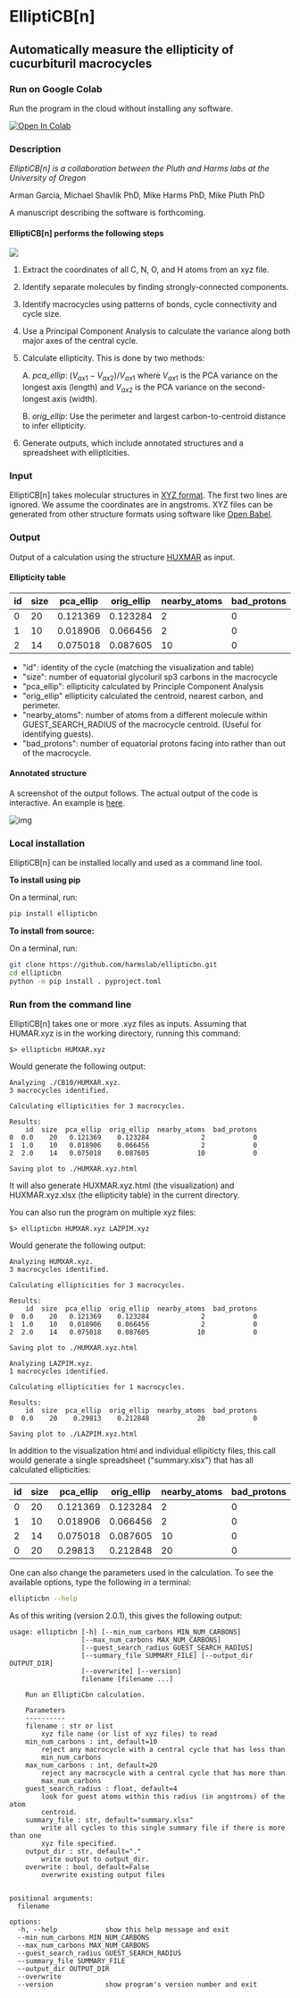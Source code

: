 # ElliptiCB[n]

## Automatically measure the ellipticity of cucurbituril macrocycles



### Run on Google Colab

Run the program in the cloud without installing any software. 

<a href="https://githubtocolab.com/harmslab/ellipticbn/blob/main/notebooks/ellipticbn.ipynb" target="_parent"><img src="https://colab.research.google.com/assets/colab-badge.svg" alt="Open In Colab"/></a>



### Description

*ElliptiCB[n] is a collaboration between the Pluth and Harms labs at the University of Oregon*

Arman Garcia, Michael Shavlik PhD, Mike Harms PhD, Mike Pluth PhD

A manuscript describing the software is forthcoming.



#### ElliptiCB[n] performs the following steps

![](images/pipeline_image.svg)

1. Extract the coordinates of all C, N, O, and H atoms from an xyz file.

2. Identify separate molecules by finding strongly-connected components.

3. Identify macrocycles using patterns of bonds, cycle connectivity and cycle size. 

5. Use a Principal Component Analysis to calculate the variance along both major axes of the central cycle.

6. Calculate ellipticity. This is done by two methods:

   A.  *pca_ellip*: $(V_{ax1}-V_{ax2})/V_{ax1}$ where $V_{ax1}$ is the PCA variance on the longest axis (length) and $V_{ax2}$ is the PCA variance on the second-longest axis (width).  

   B.  *orig_ellip*: Use the perimeter and largest carbon-to-centroid distance to infer ellipticity.

7. Generate outputs, which include annotated structures and a spreadsheet with ellipticities.

### Input

ElliptiCB[n] takes molecular structures in [XYZ format](https://en.wikipedia.org/wiki/XYZ_file_format). The first two lines are ignored. We assume the coordinates are in angstroms. XYZ files can be generated from other structure formats using software like [Open Babel](http://openbabel.org). 

### Output

Output of a calculation using the structure [HUXMAR](https://dx.doi.org/10.5517/ccdc.csd.cc261f8z) as input.

#### Ellipticity table

| id   | size | pca_ellip | orig_ellip | nearby_atoms | bad_protons | 
| ---- | ---- | --------- | ---------- | ------------ | ----------- | 
| 0    | 20   | 0.121369  | 0.123284   | 2            | 0           | 
| 1    | 10   | 0.018906  | 0.066456   | 2            | 0           | 
| 2    | 14   | 0.075018  | 0.087605   | 10           | 0           | 


+ "id": identity of the cycle (matching the visualization and table)
+ "size": number of equatorial glycoluril sp3 carbons in the macrocycle
+ "pca_ellip": ellipticity calculated by Principle Component Analysis
+ "orig_ellip" ellipticity calculated the centroid, nearest carbon, and perimeter.
+ "nearby_atoms": number of atoms from a different molecule within GUEST_SEARCH_RADIUS
  of the macrocycle centroid. (Useful for identifying guests).
+ "bad_protons": number of equatorial protons facing into rather than out of the
  macrocycle. 

#### Annotated structure

A screenshot of the output follows. The actual output of the code is interactive. An example is [here](images/exmar_huxmar-page.html). 

![img](images/example_huxmar-image.png)

### Local installation

ElliptiCB[n] can be installed locally and used as a command line tool. 

**To install using pip**

On a terminal, run:

```bash
pip install ellipticbn
```

**To install from source:**

On a terminal, run:

```bash
git clone https://github.com/harmslab/ellipticbn.git
cd ellipticbn
python -m pip install . pyproject.toml
```

### Run from the command line

ElliptiCB[n] takes one or more .xyz files as inputs. Assuming that HUMAR.xyz is in the working directory, running this command:

```
$> ellipticbn HUMXAR.xyz
```

Would generate the following output:

```
Analyzing ./CB10/HUMXAR.xyz.
3 macrocycles identified.

Calculating ellipticities for 3 macrocycles.

Results:
    id  size  pca_ellip  orig_ellip  nearby_atoms  bad_protons
0  0.0    20   0.121369    0.123284             2            0
1  1.0    10   0.018906    0.066456             2            0
2  2.0    14   0.075018    0.087605            10            0

Saving plot to ./HUMXAR.xyz.html
```

It will also generate HUXMAR.xyz.html (the visualization) and HUXMAR.xyz.xlsx (the ellipticity table) in the current directory. 

You can also run the program on multiple xyz files:

```
$> ellipticbn HUMXAR.xyz LAZPIM.xyz
```

Would generate the following output:

```
Analyzing HUMXAR.xyz.
3 macrocycles identified.

Calculating ellipticities for 3 macrocycles.

Results:
    id  size  pca_ellip  orig_ellip  nearby_atoms  bad_protons
0  0.0    20   0.121369    0.123284             2            0
1  1.0    10   0.018906    0.066456             2            0
2  2.0    14   0.075018    0.087605            10            0

Saving plot to ./HUMXAR.xyz.html

Analyzing LAZPIM.xyz.
1 macrocycles identified.

Calculating ellipticities for 1 macrocycles.

Results:
    id  size  pca_ellip  orig_ellip  nearby_atoms  bad_protons
0  0.0    20    0.29813    0.212848            20            0

Saving plot to ./LAZPIM.xyz.html
```

In addition to the visualization html and individual ellipiticty files, this call would generate a single spreadsheet ("summary.xlsx") that has all calculated ellipticities:

| id   | size | pca_ellip | orig_ellip | nearby_atoms | bad_protons | file       |
| ---- | ---- | --------- | ---------- | ------------ | ----------- | -----------|
| 0    | 20   | 0.121369  | 0.123284   | 2            | 0           | HUMXAR.xyz |
| 1    | 10   | 0.018906  | 0.066456   | 2            | 0           | HUMXAR.xyz |
| 2    | 14   | 0.075018  | 0.087605   | 10           | 0           | HUMXAR.xyz |
| 0    | 20   | 0.29813   | 0.212848   | 20           | 0           | LAZPIM.xyz |

One can also change the parameters used in the calculation. To see the available options, type the following in a terminal:

```bash
ellipticbn --help
```

As of this writing (version 2.0.1), this gives the following output:

```
usage: ellipticbn [-h] [--min_num_carbons MIN_NUM_CARBONS]
                  [--max_num_carbons MAX_NUM_CARBONS]
                  [--guest_search_radius GUEST_SEARCH_RADIUS]
                  [--summary_file SUMMARY_FILE] [--output_dir OUTPUT_DIR]
                  [--overwrite] [--version]
                  filename [filename ...]

    Run an ElliptiCbn calculation.

    Parameters
    ----------
    filename : str or list
        xyz file name (or list of xyz files) to read
    min_num_carbons : int, default=10
        reject any macrocycle with a central cycle that has less than
        min_num_carbons
    max_num_carbons : int, default=20
        reject any macrocycle with a central cycle that has more than
        max_num_carbons
    guest_search_radius : float, default=4
        look for guest atoms within this radius (in angstroms) of the atom
        centroid.
    summary_file : str, default="summary.xlsx"
        write all cycles to this single summary file if there is more than one
        xyz file specified.
    output_dir : str, default="."
        write output to output_dir.
    overwrite : bool, default=False
        overwrite existing output files


positional arguments:
  filename

options:
  -h, --help            show this help message and exit
  --min_num_carbons MIN_NUM_CARBONS
  --max_num_carbons MAX_NUM_CARBONS
  --guest_search_radius GUEST_SEARCH_RADIUS
  --summary_file SUMMARY_FILE
  --output_dir OUTPUT_DIR
  --overwrite
  --version             show program's version number and exit
```
